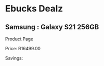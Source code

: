 
# Ebucks Dealz
## Samsung : Galaxy S21 256GB
[Product Page](https://www.ebucks.com/web/shop/productSelected.do?prodId=1129760120&catId=1158502875)

Price: R16499.00

Savings: 


	